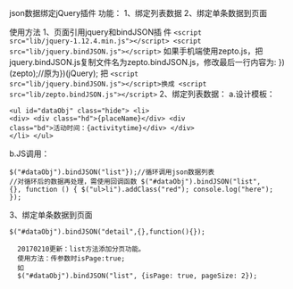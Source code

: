 json数据绑定jQuery插件
功能：
  1、绑定列表数据
  2、绑定单条数据到页面

使用方法
  1、页面引用jquery和bindJSON插 件
    <code>&lt;script src="lib/jquery-1.12.4.min.js"&gt;&lt;/script&gt;
    &lt;script src="lib/jquery.bindJSON.js"&gt;&lt;/script&gt;</code>
  如果手机端使用zepto.js，把jquery.bindJSON.js复制文件名为zepto.bindJSON.js，修改最后一行内容为:
  })(zepto);//原为})(jQuery);
  把
    <code>&lt;script src="lib/jquery.bindJSON.js"&gt;&lt;/script&gt;换成
    &lt;script src="lib/zepto.bindJSON.js"&gt;&lt;/script&gt;</code>
  2、绑定列表数据：
  a.设计模板：
    <pre><code>&lt;ul  id="dataObj" class="hide"&gt;
        &lt;li&gt;
            &lt;div&gt;
                &lt;div class="hd"&gt;{placeName}&lt;/div&gt;
                &lt;div class="bd"&gt;活动时间：{activitytime}&lt;/div&gt;
            &lt;/div&gt;
        &lt;/li&gt;
    &lt;/ul&gt;</code></pre>
  b.JS调用：
    <pre><code>$("#dataObj").bindJSON("list"});//循环调用json数据列表
    //对循环后的数据再处理，需使用回调函数
    $("#dataObj").bindJSON("list", {}, function () {
            $("ul&gt;li").addClass("red");
            console.log("here");
        });</code></pre>

  3、绑定单条数据到页面
    <pre><code>$("#dataObj").bindJSON("detail",{},function(){});</code></pre>
    
      20170210更新：list方法添加分页功能。
      使用方法：传参数时isPage:true;
      如
      $("#dataObj").bindJSON("list", {isPage: true, pageSize: 2});



